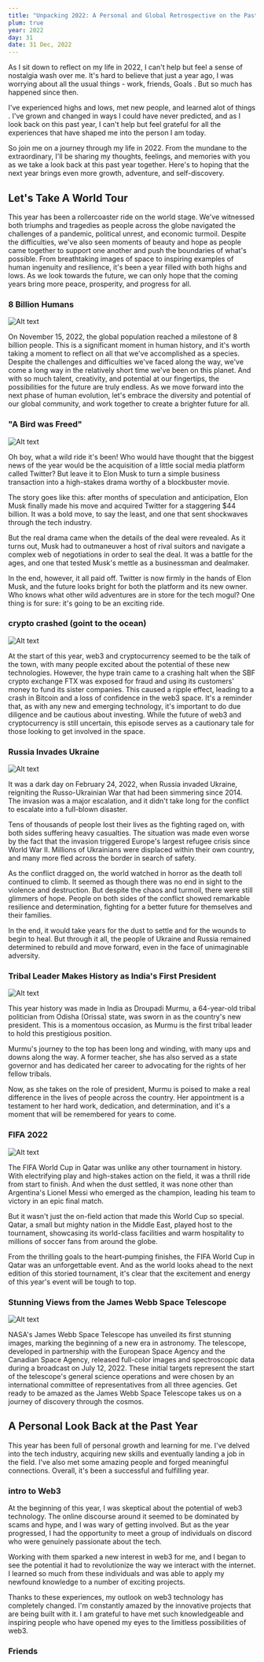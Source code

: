 ```yaml
---
title: "Unpacking 2022: A Personal and Global Retrospective on the Past Year's Events"
plum: true
year: 2022
day: 31
date: 31 Dec, 2022
---
```


As I sit down to reflect on my life in 2022, I can't help but feel a sense of nostalgia wash over me. It's hard to believe that just a year ago, I was worrying about all the usual things - work, friends, Goals . But so much has happened since then.

I've experienced highs and lows, met new people, and learned alot of things . I've grown and changed in ways I could have never predicted, and as I look back on this past year, I can't help but feel grateful for all the experiences that have shaped me into the person I am today.

So join me on a journey through my life in 2022. From the mundane to the extraordinary, I'll be sharing my thoughts, feelings, and memories with you as we take a look back at this past year together. Here's to hoping that the next year brings even more growth, adventure, and self-discovery.

## Let's Take A World Tour

This year has been a rollercoaster ride on the world stage. We've witnessed both triumphs and tragedies as people across the globe navigated the challenges of a pandemic, political unrest, and economic turmoil. Despite the difficulties, we've also seen moments of beauty and hope as people came together to support one another and push the boundaries of what's possible. From breathtaking images of space to inspiring examples of human ingenuity and resilience, it's been a year filled with both highs and lows. As we look towards the future, we can only hope that the coming years bring more peace, prosperity, and progress for all.

### 8 Billion Humans

![Alt text](https://images.unsplash.com/photo-1614730321146-b6fa6a46bcb4?ixlib=rb-4.0.3&ixid=MnwxMjA3fDB8MHxzZWFyY2h8Mnx8ZWFydGh8ZW58MHx8MHx8&auto=format&fit=crop&w=500&q=60 "a title")

On November 15, 2022, the global population reached a milestone of 8 billion people. This is a significant moment in human history, and it's worth taking a moment to reflect on all that we've accomplished as a species. Despite the challenges and difficulties we've faced along the way, we've come a long way in the relatively short time we've been on this planet. And with so much talent, creativity, and potential at our fingertips, the possibilities for the future are truly endless. As we move forward into the next phase of human evolution, let's embrace the diversity and potential of our global community, and work together to create a brighter future for all.

### "A Bird was Freed"

![Alt text](https://images.unsplash.com/photo-1611934786226-7caa0c3654a9?ixlib=rb-4.0.3&ixid=MnwxMjA3fDB8MHxzZWFyY2h8MTZ8fHR3aXR0ZXJ8ZW58MHx8MHx8&auto=format&fit=crop&w=500&q=60 "a title")

Oh boy, what a wild ride it's been! Who would have thought that the biggest news of the year would be the acquisition of a little social media platform called Twitter? But leave it to Elon Musk to turn a simple business transaction into a high-stakes drama worthy of a blockbuster movie.

The story goes like this: after months of speculation and anticipation, Elon Musk finally made his move and acquired Twitter for a staggering $44 billion. It was a bold move, to say the least, and one that sent shockwaves through the tech industry.

But the real drama came when the details of the deal were revealed. As it turns out, Musk had to outmaneuver a host of rival suitors and navigate a complex web of negotiations in order to seal the deal. It was a battle for the ages, and one that tested Musk's mettle as a businessman and dealmaker.

In the end, however, it all paid off. Twitter is now firmly in the hands of Elon Musk, and the future looks bright for both the platform and its new owner. Who knows what other wild adventures are in store for the tech mogul? One thing is for sure: it's going to be an exciting ride.

### crypto crashed (goint to the ocean)

![Alt text](https://images.unsplash.com/photo-1639762681057-408e52192e55?ixlib=rb-4.0.3&ixid=MnwxMjA3fDB8MHxzZWFyY2h8NHx8d2ViM3xlbnwwfHwwfHw%3D&auto=format&fit=crop&w=500&q=60 "a title")

At the start of this year, web3 and cryptocurrency seemed to be the talk of the town, with many people excited about the potential of these new technologies. However, the hype train came to a crashing halt when the SBF crypto exchange FTX was exposed for fraud and using its customers' money to fund its sister companies. This caused a ripple effect, leading to a crash in Bitcoin and a loss of confidence in the web3 space. It's a reminder that, as with any new and emerging technology, it's important to do due diligence and be cautious about investing. While the future of web3 and cryptocurrency is still uncertain, this episode serves as a cautionary tale for those looking to get involved in the space.

### Russia Invades Ukraine

![Alt text](https://images.unsplash.com/photo-1645996414328-2b0f1f93e680?ixlib=rb-4.0.3&ixid=MnwxMjA3fDB8MHxzZWFyY2h8Mnx8dWtyYWluZSUyMHdhcnxlbnwwfHwwfHw%3D&auto=format&fit=crop&w=500&q=60 "a title")

It was a dark day on February 24, 2022, when Russia invaded Ukraine, reigniting the Russo-Ukrainian War that had been simmering since 2014. The invasion was a major escalation, and it didn't take long for the conflict to escalate into a full-blown disaster.

Tens of thousands of people lost their lives as the fighting raged on, with both sides suffering heavy casualties. The situation was made even worse by the fact that the invasion triggered Europe's largest refugee crisis since World War II. Millions of Ukrainians were displaced within their own country, and many more fled across the border in search of safety.

As the conflict dragged on, the world watched in horror as the death toll continued to climb. It seemed as though there was no end in sight to the violence and destruction. But despite the chaos and turmoil, there were still glimmers of hope. People on both sides of the conflict showed remarkable resilience and determination, fighting for a better future for themselves and their families.

In the end, it would take years for the dust to settle and for the wounds to begin to heal. But through it all, the people of Ukraine and Russia remained determined to rebuild and move forward, even in the face of unimaginable adversity.

### Tribal Leader Makes History as India's First President

![Alt text](https://images.unsplash.com/photo-1532375810709-75b1da00537c?ixlib=rb-4.0.3&ixid=MnwxMjA3fDB8MHxzZWFyY2h8MTd8fEluZGlhJTIwcHJlc2lkZW50fGVufDB8fDB8fA%3D%3D&auto=format&fit=crop&w=500&q=60 "a title")

This year history was made in India as Droupadi Murmu, a 64-year-old tribal politician from Odisha (Orissa) state, was sworn in as the country's new president. This is a momentous occasion, as Murmu is the first tribal leader to hold this prestigious position.

Murmu's journey to the top has been long and winding, with many ups and downs along the way. A former teacher, she has also served as a state governor and has dedicated her career to advocating for the rights of her fellow tribals.

Now, as she takes on the role of president, Murmu is poised to make a real difference in the lives of people across the country. Her appointment is a testament to her hard work, dedication, and determination, and it's a moment that will be remembered for years to come.

### FIFA 2022

![Alt text](<https://people.com/thmb/E2kiLjE9bmFgnx9TiMYhq-OVOuQ=/750x0/filters:no_upscale():max_bytes(150000):strip_icc():focal(999x438:1001x440):format(webp)/lionel-messi-most-liked-instagram-picute-122222-2e46f8ce2f8444948fce28f2c84c72f2.jpg> "a title")

The FIFA World Cup in Qatar was unlike any other tournament in history. With electrifying play and high-stakes action on the field, it was a thrill ride from start to finish. And when the dust settled, it was none other than Argentina's Lionel Messi who emerged as the champion, leading his team to victory in an epic final match.

But it wasn't just the on-field action that made this World Cup so special. Qatar, a small but mighty nation in the Middle East, played host to the tournament, showcasing its world-class facilities and warm hospitality to millions of soccer fans from around the globe.

From the thrilling goals to the heart-pumping finishes, the FIFA World Cup in Qatar was an unforgettable event. And as the world looks ahead to the next edition of this storied tournament, it's clear that the excitement and energy of this year's event will be tough to top.

### Stunning Views from the James Webb Space Telescope

![Alt text](https://www.nasa.gov/sites/default/files/styles/full_width/public/thumbnails/image/main_image_star-forming_region_carina_nircam_final-1280.jpg?itok=9hyNVMwe "a title")

NASA's James Webb Space Telescope has unveiled its first stunning images, marking the beginning of a new era in astronomy. The telescope, developed in partnership with the European Space Agency and the Canadian Space Agency, released full-color images and spectroscopic data during a broadcast on July 12, 2022. These initial targets represent the start of the telescope's general science operations and were chosen by an international committee of representatives from all three agencies. Get ready to be amazed as the James Webb Space Telescope takes us on a journey of discovery through the cosmos.

## A Personal Look Back at the Past Year

This year has been full of personal growth and learning for me. I've delved into the tech industry, acquiring new skills and eventually landing a job in the field. I've also met some amazing people and forged meaningful connections. Overall, it's been a successful and fulfilling year.

### intro to Web3

At the beginning of this year, I was skeptical about the potential of web3 technology. The online discourse around it seemed to be dominated by scams and hype, and I was wary of getting involved. But as the year progressed, I had the opportunity to meet a group of individuals on discord who were genuinely passionate about the tech.

Working with them sparked a new interest in web3 for me, and I began to see the potential it had to revolutionize the way we interact with the internet. I learned so much from these individuals and was able to apply my newfound knowledge to a number of exciting projects.

Thanks to these experiences, my outlook on web3 technology has completely changed. I'm constantly amazed by the innovative projects that are being built with it. I am grateful to have met such knowledgeable and inspiring people who have opened my eyes to the limitless possibilities of web3.

### Friends
